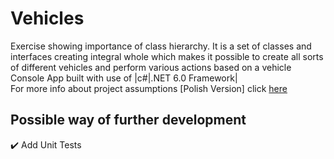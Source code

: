 # Vehicles
Exercise showing importance of class hierarchy. It is a set of classes and interfaces creating integral whole which makes it possible to create all sorts of different vehicles and perform various actions based on a vehicle  
Console App built with use of |c#|.NET 6.0 Framework|  
For more info about project assumptions [Polish Version] click [here](https://github.com/wsei-csharp201/cs-lab-Pojazdy)  
## Possible way of further development
:heavy_check_mark: Add Unit Tests

